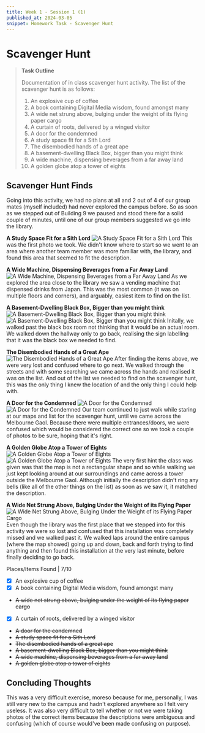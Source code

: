 ```yaml
---
title: Week 1 - Session 1 (1)
published_at: 2024-03-05
snippet: Homework Task - Scavenger Hunt
---
```

# Scavenger Hunt

> **Task Outline**
>
   > Documentation of in class scavenger hunt activity. The list of the scavenger hunt is as follows:
   > 1. An explosive cup of coffee
   > 2. A book containing Digital Media wisdom, found amongst many
   > 3. A wide net strung above, bulging under the weight of its flying paper cargo
   > 4. A curtain of roots, delivered by a winged visitor
   > 5. A door for the condemned 
   > 6. A study space fit for a Sith Lord
   > 7. The disembodied hands of a great ape
   > 8. A basement-dwelling Black Box, bigger than you might think
   > 9. A wide machine, dispensing beverages from a far away land
   > 10. A golden globe atop a tower of eights

## Scavenger Hunt Finds
Going into this activity, we had no plans at all and 2 out of 4 of our group mates (myself included) had never explored the campus before. So as soon as we stepped out of Building 9 we paused and stood there for a solid couple of minutes, until one of our group members suggested we go into the library.

**A Study Space Fit for a Sith Lord**
![A Study Space Fit for a Sith Lord](/W01S1/S1-1.jpeg)
This was the first photo we took. We didn't know where to start so we went to an area where another team member was more familiar with, the library, and found this area that seemed to fit the description.

**A Wide Machine, Dispensing Beverages from a Far Away Land**
![A Wide Machine, Dispensing Beverages from a Far Away Land](/W01S1/S1-2.jpeg)
As we explored the area close to the library we saw a vending machine that dispensed drinks from Japan. This was the most common (it was on multiple floors and corners), and arguably, easiest item to find on the list.

**A Basement-Dwelling Black Box, Bigger than you might think**
![A Basement-Dwelling Black Box, Bigger than you might think](/W01S1/S1-3.jpeg)
![A Basement-Dwelling Black Box, Bigger than you might think](/W01S1/S1-4.jpeg)
Initally, we walked past the black box room not thinking that it would be an actual room. We walked down the hallway only to go back, realising the sign labelling that it was the black box we needed to find.

**The Disembodied Hands of a Great Ape**
![The Disembodied Hands of a Great Ape](/W01S1/S1-5.jpeg)
After finding the items above, we were very lost and confused where to go next. We walked through the streets and with some searching we came across the hands and realised it was on the list. And out of the list we needed to find on the scavenger hunt, this was the only thing I knew the location of and the only thing I could help with.

**A Door for the Condemned**
![A Door for the Condemned](/W01S1/S1-6.jpeg)
![A Door for the Condemned](/W01S1/S1-10.jpeg)
Our team continued to just walk while staring at our maps and list for the scavenger hunt, until we came across the Melbourne Gaol. Because there were multiple entrances/doors, we were confused which would be considered the correct one so we took a couple of photos to be sure, hoping that it's right.

**A Golden Globe Atop a Tower of Eights**
![A Golden Globe Atop a Tower of Eights](/W01S1/S1-7.jpeg)
![A Golden Globe Atop a Tower of Eights](/W01S1/S1-8.jpeg)
The very first hint the class was given was that the map is not a rectangular shape and so while walking we just kept looking around at our surroundings and came across a tower outside the Melbourne Gaol. Although initially the description didn't ring any bells (like all of the other things on the list) as soon as we saw it, it matched the description.

**A Wide Net Strung Above, Bulging Under the Weight of its Flying Paper**
![A Wide Net Strung Above, Bulging Under the Weight of its Flying Paper Cargo](/W01S1/S1-11.jpeg)
Even though the library was the first place that we stepped into for this activity we were so lost and confused that this installation was completely missed and we walked past it. We walked laps around the entire campus (where the map showed) going up and down, back and forth trying to find anything and then found this installation at the very last minute, before finally deciding to go back.

Places/Items Found | 7/10
- [x] An explosive cup of coffee
- [x] A book containing Digital Media wisdom, found amongst many
- ~~A wide net strung above, bulging under the weight of its flying paper cargo~~
- [x] A curtain of roots, delivered by a winged visitor
- ~~A door for the condemned~~
- ~~A study space fit for a Sith Lord~~
- ~~The disembodied hands of a great ape~~
- ~~A basement-dwelling Black Box, bigger than you might think~~
- ~~A wide machine, dispensing beverages from a far away land~~
- ~~A golden globe atop a tower of eights~~

## Concluding Thoughts
This was a very difficult exercise, moreso because for me, personally, I was still very new to the campus and hadn't explored anywhere so I felt very useless. It was also very difficult to tell whether or not we were taking photos of the correct items because the descriptions were ambiguous and confusing (which of course would've been made confusing on purpose).